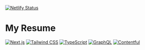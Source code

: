 [![Netlify Status](https://api.netlify.com/api/v1/badges/5ff2325d-ca37-4e9d-b00e-3288f144cac3/deploy-status)](https://app.netlify.com/sites/attilacsanyi/deploys)

# My Resume

[![Next.js](https://img.shields.io/badge/Next.js-000000?style=flat&logo=next.js&logoColor=white)](https://nextjs.org/)
[![Tailwind CSS](https://img.shields.io/badge/Tailwind_CSS-38B2AC?style=flat&logo=tailwind-css&logoColor=white)](https://tailwindcss.com/)
[![TypeScript](https://img.shields.io/badge/TypeScript-3178C6?style=flat&logo=typescript&logoColor=white)](https://www.typescriptlang.org/)
[![GraphQL](https://img.shields.io/badge/GraphQL-E10098?style=flat&logo=graphql&logoColor=white)](https://graphql.org/)
[![Contentful](https://img.shields.io/badge/Contentful-2478CC?style=flat&logo=contentful&logoColor=white)](https://www.contentful.com/)
